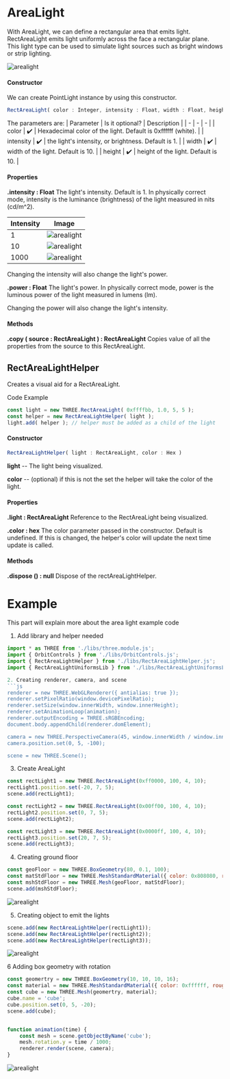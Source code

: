 # AreaLight
With AreaLight, we can define a rectangular area that emits light. RectAreaLight emits light uniformly across the face a rectangular plane. This light type can be used to simulate light sources such as bright windows or strip lighting.

![arealight](images/window.jpg)

#### Constructor
We can create PointLight instance by using this constructor.
```js
RectAreaLight( color : Integer, intensity : Float, width : Float, height : Float )
```

The parameters are:
| Parameter | Is it optional? | Description |
| - | - | - |
| color | ✔️ | Hexadecimal color of the light. Default is 0xffffff (white). |
| intensity | ✔️ | the light's intensity, or brightness. Default is 1. |
| width | ✔️ | width of the light. Default is 10. |
| height | ✔️ | height of the light. Default is 10. |


#### Properties
**.intensity : Float**
The light's intensity. Default is 1.
In physically correct mode, intensity is the luminance (brightness) of the light measured in nits (cd/m^2).

| Intensity | Image |
| - | - |
| 1 | ![arealight](images/intensity-1.png) |
| 10 | ![arealight](images/intensity-10.png) |
| 1000 | ![arealight](images/intensity-100.png) |

Changing the intensity will also change the light's power.

**.power : Float**
The light's power.
In physically correct mode, power is the luminous power of the light measured in lumens (lm).

Changing the power will also change the light's intensity.

#### Methods
**.copy ( source : RectAreaLight ) : RectAreaLight**
Copies value of all the properties from the source to this RectAreaLight.


## RectAreaLightHelper
Creates a visual aid for a RectAreaLight.

Code Example
```js
const light = new THREE.RectAreaLight( 0xffffbb, 1.0, 5, 5 );
const helper = new RectAreaLightHelper( light );
light.add( helper ); // helper must be added as a child of the light
```

#### Constructor
```js
RectAreaLightHelper( light : RectAreaLight, color : Hex )
```

**light** -- The light being visualized.

**color** -- (optional) if this is not the set the helper will take the color of the light.

#### Properties

**.light : RectAreaLight**
Reference to the RectAreaLight being visualized.

**.color : hex**
The color parameter passed in the constructor. Default is undefined. If this is changed, the helper's color will update the next time update is called.

#### Methods
**.dispose () : null**
Dispose of the rectAreaLightHelper.

# Example
This part will explain more about the area light example code

1. Add library and helper needed
```js
import * as THREE from './libs/three.module.js';
import { OrbitControls } from './libs/OrbitControls.js';
import { RectAreaLightHelper } from './libs/RectAreaLightHelper.js';
import { RectAreaLightUniformsLib } from './libs/RectAreaLightUniformsLib.js';

2. Creating renderer, camera, and scene
```js
renderer = new THREE.WebGLRenderer({ antialias: true });
renderer.setPixelRatio(window.devicePixelRatio);
renderer.setSize(window.innerWidth, window.innerHeight);
renderer.setAnimationLoop(animation);
renderer.outputEncoding = THREE.sRGBEncoding;
document.body.appendChild(renderer.domElement);

camera = new THREE.PerspectiveCamera(45, window.innerWidth / window.innerHeight, 1, 1000);
camera.position.set(0, 5, -100);

scene = new THREE.Scene();
```

3. Create AreaLight
```js
const rectLight1 = new THREE.RectAreaLight(0xff0000, 100, 4, 10);
rectLight1.position.set(-20, 7, 5);
scene.add(rectLight1);

const rectLight2 = new THREE.RectAreaLight(0x00ff00, 100, 4, 10);
rectLight2.position.set(0, 7, 5);
scene.add(rectLight2);

const rectLight3 = new THREE.RectAreaLight(0x0000ff, 100, 4, 10);
rectLight3.position.set(20, 7, 5);
scene.add(rectLight3);
```

4. Creating ground floor
```js
const geoFloor = new THREE.BoxGeometry(80, 0.1, 100);
const matStdFloor = new THREE.MeshStandardMaterial({ color: 0x808080, roughness: 0.1, metalness: 0 });
const mshStdFloor = new THREE.Mesh(geoFloor, matStdFloor);
scene.add(mshStdFloor);
```
![arealight](images/floor.png)

5. Creating object to emit the lights
```js
scene.add(new RectAreaLightHelper(rectLight1));
scene.add(new RectAreaLightHelper(rectLight2));
scene.add(new RectAreaLightHelper(rectLight3));
```

![arealight](images/with-helper.png)

6 Adding box geometry with rotation
```js
const geomertry = new THREE.BoxGeometry(10, 10, 10, 16);
const material = new THREE.MeshStandardMaterial({ color: 0xffffff, roughness: 0, metalness: 0 });
const cube = new THREE.Mesh(geomertry, material);
cube.name = 'cube';
cube.position.set(0, 5, -20);
scene.add(cube);


function animation(time) {
    const mesh = scene.getObjectByName('cube');
    mesh.rotation.y = time / 1000;
    renderer.render(scene, camera);
}
```

![arealight](images/box.png)
